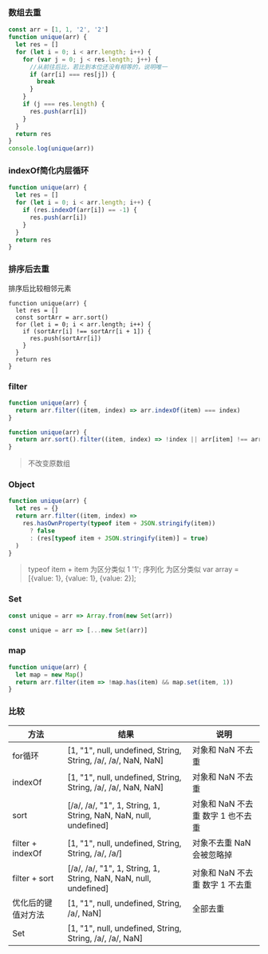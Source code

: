 ### 数组去重 
```js
const arr = [1, 1, '2', '2']
function unique(arr) {
  let res = []
  for (let i = 0; i < arr.length; i++) {
    for (var j = 0; j < res.length; j++) {
      //从前往后比，若比到本位还没有相等的，说明唯一
      if (arr[i] === res[j]) {
        break
      }
    }
    if (j === res.length) {
      res.push(arr[i])
    }
  }
  return res
}
console.log(unique(arr))
```
### indexOf简化内层循环
```js
function unique(arr) {
  let res = []
  for (let i = 0; i < arr.length; i++) {
    if (res.indexOf(arr[i]) == -1) {
      res.push(arr[i])
    }
  }
  return res
}
```
### 排序后去重
排序后比较相邻元素
```
function unique(arr) {
  let res = []
  const sortArr = arr.sort()
  for (let i = 0; i < arr.length; i++) {
    if (sortArr[i] !== sortArr[i + 1]) {
      res.push(sortArr[i])
    }
  }
  return res
}
```
### filter
```js
function unique(arr) {
  return arr.filter((item, index) => arr.indexOf(item) === index)
}

function unique(arr) {
  return arr.sort().filter((item, index) => !index || arr[item] !== arr[index - 1])
}
```
> 不改变原数组
### Object
```js
function unique(arr) {
  let res = {}
  return arr.filter((item, index) =>
    res.hasOwnProperty(typeof item + JSON.stringify(item))
      ? false
      : (res[typeof item + JSON.stringify(item)] = true)
  )
}
```
> typeof item + item 为区分类似 1 '1';
> 序列化 为区分类似 var array = [{value: 1}, {value: 1}, {value: 2}];
### Set
```js
const unique = arr => Array.from(new Set(arr))
```
```js
const unique = arr => [...new Set(arr)]
```
### map
```js
function unique(arr) {
  let map = new Map()
  return arr.filter(item => !map.has(item) && map.set(item, 1))
}
```
### 比较
| 方法               | 结果                                                         | 说明                              |
| ------------------ | ------------------------------------------------------------ | --------------------------------- |
| for循环            | [1, "1", null, undefined, String, String, /a/, /a/, NaN, NaN] | 对象和 NaN 不去重                 |
| indexOf            | [1, "1", null, undefined, String, String, /a/, /a/, NaN, NaN] | 对象和 NaN 不去重                 |
| sort               | [/a/, /a/, "1", 1, String, 1, String, NaN, NaN, null, undefined] | 对象和 NaN 不去重 数字 1 也不去重 |
| filter + indexOf   | [1, "1", null, undefined, String, String, /a/, /a/]          | 对象不去重 NaN 会被忽略掉         |
| filter + sort      | [/a/, /a/, "1", 1, String, 1, String, NaN, NaN, null, undefined] | 对象和 NaN 不去重 数字 1 不去重   |
| 优化后的键值对方法 | [1, "1", null, undefined, String, /a/, NaN]                  | 全部去重                          |
| Set                | [1, "1", null, undefined, String, String, /a/, /a/, NaN]     |                                   |
